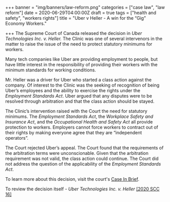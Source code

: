 +++
banner = "img/banners/law-reform.png"
categories = ["case law", "law reform"]
date = 2020-06-29T04:00:00Z
draft = true
tags = ["health and safety", "workers rights"]
title = "Uber v Heller - A win for the “Gig” Economy Workers."

+++
The Supreme Court of Canada released the decision in _Uber Technologies Inc. v. Heller._ The Clinic was one of several intervenors in the matter to raise the issue of the need to protect statutory minimums for workers.

Many tech companies like Uber are providing employment to people, but have little interest in the responsibility of providing their workers with the minimum standards for working conditions.

Mr. Heller was a driver for Uber who started a class action against the company. Of interest to the Clinic was the seeking of recognition of being Uber’s employees and the ability to exercise the rights under the _Employment Standards Act_. Uber argued that any disputes were to be resolved through arbitration and that the class action should be stayed.

The Clinic’s intervention raised with the Court the need for statutory minimums. The _Employment Standards Act_, the _Workplace Safety and Insurance Act_, and the _Occupational Health and Safety Act_ all provide protection to workers. Employers cannot force workers to contract out of their rights by making everyone agree that they are “independent operators”.

The Court rejected Uber’s appeal. The Court found that the requirements of the arbitration terms were unconscionable. Given that the arbitration requirement was not valid, the class action could continue. The Court did not address the question of the applicability of the _Employment Standards Act_.

To learn more about this decision, visit the court's [Case In Brief]().

To review the decision itself - _Uber Technologies Inc. v. Heller_ [\[2020 SCC 16\]]()